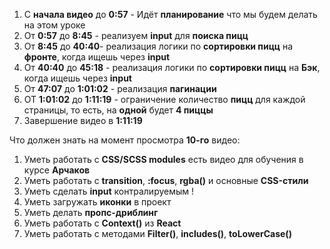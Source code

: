1) С **начала видео** до **0:57** - Идёт **планирование** что мы будем делать на этом уроке 
2) От **0:57** до **8:45** - реализуем **input** для **поиска пицц**
3) От **8:45** до **40:40**- реализация логики по **сортировки пицц** на **фронте**, когда ищешь через **input**
4) От **40:40** до **45:18** - реализация логики по **сортировки пицц** на **Бэк**, когда ищешь через **input** 
5) От **47:07** до **1:01:02** - реализация **пагинации**
6) ОТ **1:01:02** до **1:11:19** - ограничение количество **пицц** для каждой страницы, то есть, на **одной** будет **4 пиццы**
7) Завершение видео в **1:11:19** 









Что должен знать на момент просмотра **10-го** видео:
1) Уметь работать с **CSS/SCSS modules** есть видео для обучения в курсе **Арчаков**
2) Уметь работать с **transition**, **:focus**, **rgba()** и основные **CSS-стили**
3) Уметь сделать **input** контралируемым !
4) Уметь загружать **иконки** в проект
5) Уметь делать **пропс-дриблинг**
6) Уметь работать с **Context()** из **React**
7) Уметь работать с методами **Filter()**, **includes()**, **toLowerCase()**